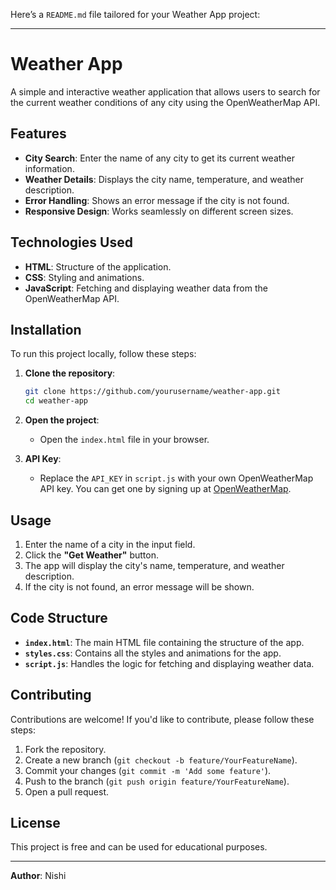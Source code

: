 Here’s a `README.md` file tailored for your Weather App project:

---

# Weather App

A simple and interactive weather application that allows users to search for the current weather conditions of any city using the OpenWeatherMap API.

## Features

- **City Search**: Enter the name of any city to get its current weather information.
- **Weather Details**: Displays the city name, temperature, and weather description.
- **Error Handling**: Shows an error message if the city is not found.
- **Responsive Design**: Works seamlessly on different screen sizes.

## Technologies Used

- **HTML**: Structure of the application.
- **CSS**: Styling and animations.
- **JavaScript**: Fetching and displaying weather data from the OpenWeatherMap API.

## Installation

To run this project locally, follow these steps:

1. **Clone the repository**:
   ```bash
   git clone https://github.com/yourusername/weather-app.git
   cd weather-app
   ```

2. **Open the project**:
   - Open the `index.html` file in your browser.

3. **API Key**:
   - Replace the `API_KEY` in `script.js` with your own OpenWeatherMap API key. You can get one by signing up at [OpenWeatherMap](https://openweathermap.org/api).

## Usage

1. Enter the name of a city in the input field.
2. Click the **"Get Weather"** button.
3. The app will display the city's name, temperature, and weather description.
4. If the city is not found, an error message will be shown.

## Code Structure

- **`index.html`**: The main HTML file containing the structure of the app.
- **`styles.css`**: Contains all the styles and animations for the app.
- **`script.js`**: Handles the logic for fetching and displaying weather data.

## Contributing

Contributions are welcome! If you'd like to contribute, please follow these steps:

1. Fork the repository.
2. Create a new branch (`git checkout -b feature/YourFeatureName`).
3. Commit your changes (`git commit -m 'Add some feature'`).
4. Push to the branch (`git push origin feature/YourFeatureName`).
5. Open a pull request.

## License

This project is free and  can be used for educational purposes.

---
**Author**: Nishi
